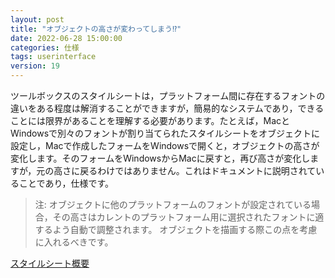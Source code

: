 ```yaml
---
layout: post
title: "オブジェクトの高さが変わってしまう⁉︎"
date: 2022-06-28 15:00:00
categories: 仕様
tags: userinterface 
version: 19
---
```


ツールボックスのスタイルシートは，プラットフォーム間に存在するフォントの違いをある程度は解消することができますが，簡易的なシステムであり，できることには限界があることを理解する必要があります。たとえば，MacとWindowsで別々のフォントが割り当てられたスタイルシートをオブジェクトに設定し，Macで作成したフォームをWindowsで開くと，オブジェクトの高さが変化します。そのフォームをWindowsからMacに戻すと，再び高さが変化しますが，元の高さに戻るわけではありません。これはドキュメントに説明されていることであり，仕様です。

> 注: オブジェクトに他のプラットフォームのフォントが設定されている場合，その高さはカレントのプラットフォーム用に選択されたフォントに適するよう自動で調整されます。 オブジェクトを描画する際この点を考慮に入れるべきです。

<i class="fa fa-external-link" aria-hidden="true"></i> [スタイルシート概要](https://doc.4d.com/4Dv17/4D/17.5/Overview.300-5254196.ja.html)
